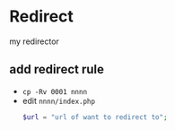 # Redirect

my redirector

## add redirect rule

* `cp -Rv 0001 nnnn`
* edit `nnnn/index.php`
  ```php
  $url = "url of want to redirect to";
  ```
